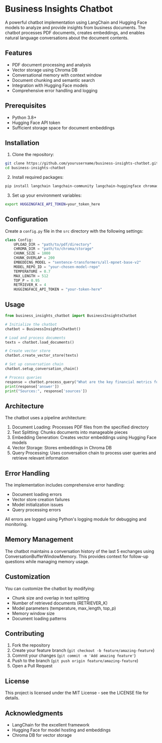 # Business Insights Chatbot

A powerful chatbot implementation using LangChain and Hugging Face models to analyze and provide insights from business documents. The chatbot processes PDF documents, creates embeddings, and enables natural language conversations about the document contents.

## Features

- PDF document processing and analysis
- Vector storage using Chroma DB
- Conversational memory with context window
- Document chunking and semantic search
- Integration with Hugging Face models
- Comprehensive error handling and logging

## Prerequisites

- Python 3.8+
- Hugging Face API token
- Sufficient storage space for document embeddings

## Installation

1. Clone the repository:
```bash
git clone https://github.com/yourusername/business-insights-chatbot.git
cd business-insights-chatbot
```

2. Install required packages:
```bash
pip install langchain langchain-community langchain-huggingface chromadb pypdf
```

3. Set up your environment variables:
```bash
export HUGGINGFACE_API_TOKEN=your_token_here
```

## Configuration

Create a `config.py` file in the `src` directory with the following settings:

```python
class Config:
    UPLOAD_DIR = "path/to/pdf/directory"
    CHROMA_DIR = "path/to/chroma/storage"
    CHUNK_SIZE = 1000
    CHUNK_OVERLAP = 200
    EMBEDDING_MODEL = "sentence-transformers/all-mpnet-base-v2"
    MODEL_REPO_ID = "your-chosen-model-repo"
    TEMPERATURE = 0.7
    MAX_LENGTH = 512
    TOP_P = 0.95
    RETRIEVER_K = 4
    HUGGINGFACE_API_TOKEN = "your-token-here"
```

## Usage

```python
from business_insights_chatbot import BusinessInsightsChatbot

# Initialize the chatbot
chatbot = BusinessInsightsChatbot()

# Load and process documents
texts = chatbot.load_documents()

# Create vector store
chatbot.create_vector_store(texts)

# Set up conversation chain
chatbot.setup_conversation_chain()

# Process queries
response = chatbot.process_query("What are the key financial metrics for Q2?")
print(response['answer'])
print("Sources:", response['sources'])
```

## Architecture

The chatbot uses a pipeline architecture:
1. Document Loading: Processes PDF files from the specified directory
2. Text Splitting: Chunks documents into manageable pieces
3. Embedding Generation: Creates vector embeddings using Hugging Face models
4. Vector Storage: Stores embeddings in Chroma DB
5. Query Processing: Uses conversation chain to process user queries and retrieve relevant information

## Error Handling

The implementation includes comprehensive error handling:
- Document loading errors
- Vector store creation failures
- Model initialization issues
- Query processing errors

All errors are logged using Python's logging module for debugging and monitoring.

## Memory Management

The chatbot maintains a conversation history of the last 5 exchanges using ConversationBufferWindowMemory. This provides context for follow-up questions while managing memory usage.

## Customization

You can customize the chatbot by modifying:
- Chunk size and overlap in text splitting
- Number of retrieved documents (RETRIEVER_K)
- Model parameters (temperature, max_length, top_p)
- Memory window size
- Document loading patterns

## Contributing

1. Fork the repository
2. Create your feature branch (`git checkout -b feature/amazing-feature`)
3. Commit your changes (`git commit -m 'Add amazing feature'`)
4. Push to the branch (`git push origin feature/amazing-feature`)
5. Open a Pull Request

## License

This project is licensed under the MIT License - see the LICENSE file for details.

## Acknowledgments

- LangChain for the excellent framework
- Hugging Face for model hosting and embeddings
- Chroma DB for vector storage
